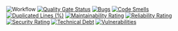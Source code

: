 ![Workflow](https://github.com/Grzybolevsky/eshop-api/actions/workflows/deploy.yml/badge.svg)
[![Quality Gate Status](https://sonarcloud.io/api/project_badges/measure?project=Grzybolevsky_eshop-api&metric=alert_status)](https://sonarcloud.io/dashboard?id=Grzybolevsky_eshop-api)
[![Bugs](https://sonarcloud.io/api/project_badges/measure?project=Grzybolevsky_eshop-api&metric=bugs)](https://sonarcloud.io/dashboard?id=Grzybolevsky_eshop-api)
[![Code Smells](https://sonarcloud.io/api/project_badges/measure?project=Grzybolevsky_eshop-api&metric=code_smells)](https://sonarcloud.io/dashboard?id=Grzybolevsky_eshop-api)
[![Duplicated Lines (%)](https://sonarcloud.io/api/project_badges/measure?project=Grzybolevsky_eshop-api&metric=duplicated_lines_density)](https://sonarcloud.io/dashboard?id=Grzybolevsky_eshop-api)
[![Maintainability Rating](https://sonarcloud.io/api/project_badges/measure?project=Grzybolevsky_eshop-api&metric=sqale_rating)](https://sonarcloud.io/dashboard?id=Grzybolevsky_eshop-api)
[![Reliability Rating](https://sonarcloud.io/api/project_badges/measure?project=Grzybolevsky_eshop-api&metric=reliability_rating)](https://sonarcloud.io/dashboard?id=Grzybolevsky_eshop-api)
[![Security Rating](https://sonarcloud.io/api/project_badges/measure?project=Grzybolevsky_eshop-api&metric=security_rating)](https://sonarcloud.io/dashboard?id=Grzybolevsky_eshop-api)
[![Technical Debt](https://sonarcloud.io/api/project_badges/measure?project=Grzybolevsky_eshop-api&metric=sqale_index)](https://sonarcloud.io/dashboard?id=Grzybolevsky_eshop-api)
[![Vulnerabilities](https://sonarcloud.io/api/project_badges/measure?project=Grzybolevsky_eshop-api&metric=vulnerabilities)](https://sonarcloud.io/dashboard?id=Grzybolevsky_eshop-api)